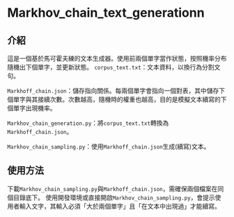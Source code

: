 # Markhov_chain_text_generationn
## 介紹
這是一個基於馬可霍夫練的文本生成器。使用前兩個單字當作狀態，按照機率分布隨機出下個單字，並更新狀態。
`corpus_text.txt`：文本資料，以換行為分割文句。

`Markhoff_chain.json`：儲存指向關係。每兩個單字會指向一個對表，其中儲存下個單字與其接續次數。次數越高，隨機時的權重也越高，目的是模擬文本續寫的下個單字出現機率。

`Markhov_chain_generation.py`：將`corpus_text.txt`轉換為`Markhoff_chain.json`。

`Markhov_chain_sampling.py`：使用`Markhoff_chain.json`生成(續寫)文本。

## 使用方法
下載`Markhov_chain_sampling.py`與`Markhoff_chain.json`，需確保兩個檔案在同個目錄底下。
使用開發環境或直接開啟`Markhov_chain_sampling.py`，會提示使用者輸入文字，其輸入必須「大於兩個單字」且「在文本中出現過」才能續寫。
